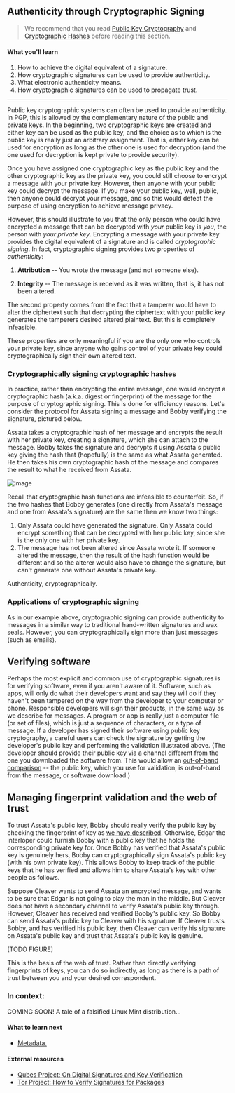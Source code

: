 ## Authenticity through Cryptographic Signing

> We recommend that you read [Public Key Cryptography](public-key-cryptography.md) and [Cryptographic Hashes](cryptographic-hash.md) before reading this section.

#### What you'll learn

1. How to achieve the digital equivalent of a signature.
1. How cryptographic signatures can be used to provide authenticity.
1. What electronic authenticity means.
1. How cryptographic signatures can be used to propagate trust.

---

Public key cryptographic systems can often be used to provide authenticity.  In PGP, this is allowed by the complementary nature of the public and private keys. In the beginning, two cryptographic keys are created and either key can be used as the public key, and the choice as to which is the public key is really just an arbitrary assignment.  That is, either key can be used for encryption as long as the other one is used for decryption (and the one used for decryption is kept private to provide security).

Once you have assigned one cryptographic key as the public key and the other cryptographic key as the private key, you could still choose to encrypt a message with your private key.  However, then anyone with your public key could decrypt the message.  If you make your public key, well, public, then anyone could decrypt your message, and so this would defeat the purpose of using encryption to achieve message privacy.

However, this should illustrate to you that the only person who could have encrypted a message that can be decrypted with *your* public key is *you*, the person with *your private key*.  Encrypting a message with your private key provides the digital equivalent of a signature and is called *cryptographic signing*.  In fact, cryptographic signing provides two properties of *authenticity*:

1. **Attribution** -- You wrote the message (and not someone else).

1. **Integrity** -- The message is received as it was written, that is, it has not been altered.

The second property comes from the fact that a tamperer would have to alter the ciphertext such that decrypting the ciphertext with your public key generates the tamperers desired altered plaintext.  But this is completely infeasible.

These properties are only meaningful if you are the only one who controls your private key, since anyone who gains control of your private key could cryptographically sign their own altered text.

### Cryptographically signing cryptographic hashes

In practice, rather than encrypting the entire message, one would encrypt a cryptographic hash (a.k.a. digest or fingerprint) of the message for the purpose of cryptographic signing.  This is done for efficiency reasons.  Let's consider the protocol for Assata signing a message and Bobby verifying the signature, pictured below.

Assata takes a cryptographic hash of her message and encrypts the result with her private key, creating a signature, which she can attach to the message.  Bobby takes the signature and decrypts it using Assata's public key giving the hash that (hopefully) is the same as what Assata generated.  He then takes his own cryptographic hash of the message and compares the result to what he received from Assata.

![image](../pictures/cryptographic-signing.jpg)

Recall that cryptographic hash functions are infeasible to counterfeit.  So, if the two hashes that Bobby generates (one directly from Assata's message and one from Assata's signature) are the same then we know two things:

1. Only Assata could have generated the signature.  Only Assata could encrypt something that can be decrypted with her public key, since she is the only one with her private key.
1. The message has not been altered since Assata wrote it.  If someone altered the message, then the result of the hash function would be different and so the alterer would also have to change the signature, but can't generate one without Assata's private key.

Authenticity, cryptographically.

### Applications of cryptographic signing

As in our example above, cryptographic signing can provide authenticity to messages in a similar way to traditional hand-written signatures and wax seals.  However, you can cryptographically sign more than just messages (such as emails).

## Verifying software

Perhaps the most explicit and common use of cryptographic signatures is for verifying software, even if you aren't aware of it.  Software, such as apps, will only do what their developers want and say they will do if they haven't been tampered on the way from the developer to your computer or phone.  Responsible developers will sign their products, in the same way as we describe for messages.  A program or app is really just a computer file (or set of files), which is just a sequence of characters, or a type of message.  If a developer has signed their software using public key cryptography, a careful users can check the signature by getting the developer's public key and performing the validation illustrated above.  (The developer should provide their public key via a channel different from the one you downloaded the software from.  This would allow an [out-of-band comparison](man-in-the-middle.md) -- the public key, which you use for validation, is out-of-band from the message, or software download.)

## Managing fingerprint validation and the web of trust

To trust Assata's public key, Bobby should really verify the public key by checking the fingerprint of key as [we have described](man-in-the-middle.md).  Otherwise, Edgar the interloper could furnish Bobby with a public key that he holds the corresponding private key for.  Once Bobby has verified that Assata's public key is genuinely hers, Bobby can cryptographically sign Assata's public key (with his own private key).  This allows Bobby to keep track of the public keys that he has verified and allows him to share Assata's key with other people as follows.

Suppose Cleaver wants to send Assata an encrypted message, and wants to be sure that Edgar is not going to play the man in the middle.  But Cleaver does not have a secondary channel to verify Assata's public key through.  However, Cleaver has received and verified Bobby's public key.  So Bobby can send Assata's public key to Cleaver with his signature.  If Cleaver trusts Bobby, and has verified his public key, then Cleaver can verify his signature on Assata's public key and trust that Assata's public key is genuine.

[TODO FIGURE]

This is the basis of the web of trust.  Rather than directly verifying fingerprints of keys, you can do so indirectly, as long as there is a path of trust between you and your desired correspondent.

### In context: 

COMING SOON!  A tale of a falsified Linux Mint distribution...

#### What to learn next

* [Metadata.](meta-data.md)

#### External resources

* [Qubes Project: On Digital Signatures and Key Verification](https://www.qubes-os.org/security/verifying-signatures)
* [Tor Project: How to Verify Signatures for Packages](https://www.torproject.org/docs/verifying-signatures.html.en)



